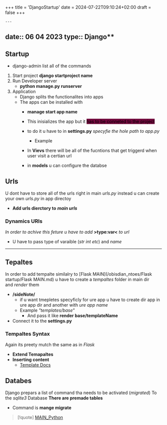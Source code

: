 +++
title = 'DjangoStartup'
date = 2024-07-22T09:10:24+02:00
draft = false
+++

    ---
date:: 06 04 2023
type:: Django**
---
## Startup 
- django-admin list all of the commands
1. Start project **django startproject name**
2. Run Developer server 
	- **python manage.py runserver**
3. Application 
	- Django splits the functionalites into apps 
	- The apps can be installed with 
		- **manage start app name**
		- This inisializes the app but it    <mark style="background: #72083D;">has to be  conneted to the project</mark>
	  - to do it u have to in **settings.py** *specyfie the hole path to app.py*
		  - Example 

	  - In **Vievs** there will be all of the fucntions that get triggerd when user visit a certian url 
	  - in **models** u can configure the databse 
## Urls 
U dont have to store all of the urls right  in main *urls.py* instead u can 
create your own *urls.py* in app directoy 
 - **Add urls dierctory to** ***main urls***

### Dynamics URls
*In order to achive this feture u have to add* **>type:var<** *to url*
- U have to pass type of varaible (*str int etc*) and *name*

--- 
## Tepaltes 
In order to add tempalte similalry to [Flask MAIN](/obisdian_ntoes/Flask startup/Flask MAIN.md) u have to create a *tempaltes* folder in main dir  
and *render* them
- **/sideNote/**
	- if u want tmepletes specyficly for ure app u have to create dir app in ure app dir and another with *ure app name* 
	- Example *"templates/base"*
		- And pass it like **render base/templateName**
- Connect it to the **settings.py**
### Tempaltes Syntax
Again its preety mutch the same as in *Flask* 
- **Extend Temapaltes** 
- **Inserting content**
	 - [Template Docs](https://docs.djangoproject.com/en/4.2/ref/templates/language/)
## Databes 
Django prepars a list of command tha needs to be activated (*migrated*)
To the *sqlite3* Database
**There are premade tables**
- Command is **mange migrate**

>[!quote]  [MAIN_Python](/obisdian_ntoes/notes_obsidian/ZPythonref/MAIN_Python.md)